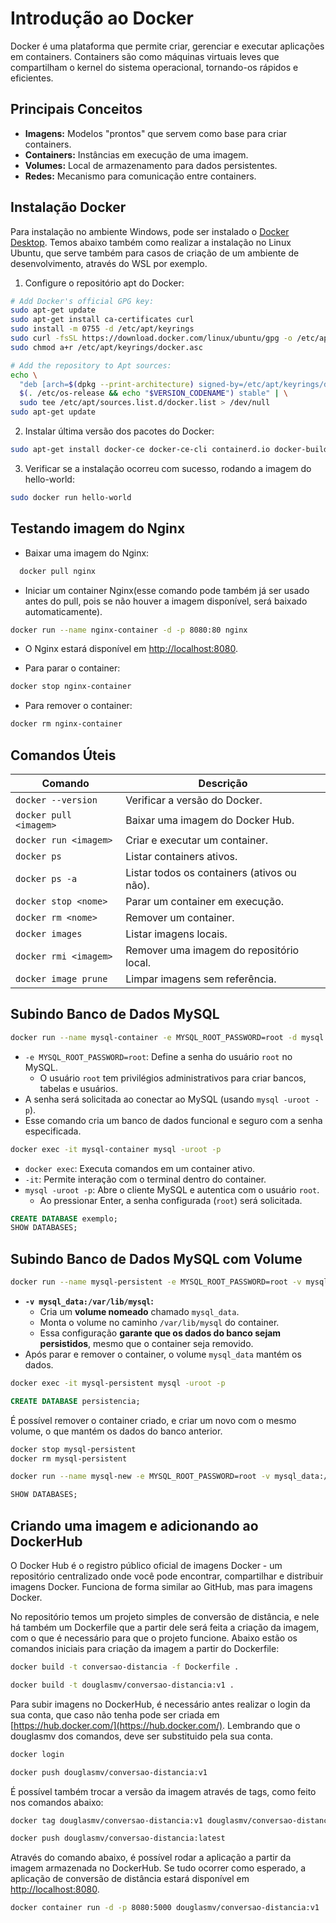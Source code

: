 # Introdução ao Docker
Docker é uma plataforma que permite criar, gerenciar e executar aplicações em containers. Containers são como máquinas virtuais leves que compartilham o kernel do sistema operacional, tornando-os rápidos e eficientes.

## Principais Conceitos
- **Imagens:** Modelos "prontos" que servem como base para criar containers.
- **Containers:** Instâncias em execução de uma imagem.
- **Volumes:** Local de armazenamento para dados persistentes.
- **Redes:** Mecanismo para comunicação entre containers.

## Instalação Docker
Para instalação no ambiente Windows, pode ser instalado o [Docker Desktop](https://www.docker.com/products/docker-desktop). Temos abaixo também como realizar a instalação no Linux Ubuntu, que serve também para casos de criação de um ambiente de desenvolvimento, através do WSL por exemplo.

1. Configure o repositório apt do Docker:

```bash
# Add Docker's official GPG key:
sudo apt-get update
sudo apt-get install ca-certificates curl
sudo install -m 0755 -d /etc/apt/keyrings
sudo curl -fsSL https://download.docker.com/linux/ubuntu/gpg -o /etc/apt/keyrings/docker.asc
sudo chmod a+r /etc/apt/keyrings/docker.asc

# Add the repository to Apt sources:
echo \
  "deb [arch=$(dpkg --print-architecture) signed-by=/etc/apt/keyrings/docker.asc] https://download.docker.com/linux/ubuntu \
  $(. /etc/os-release && echo "$VERSION_CODENAME") stable" | \
  sudo tee /etc/apt/sources.list.d/docker.list > /dev/null
sudo apt-get update
```

2. Instalar última versão dos pacotes do Docker:

```bash
sudo apt-get install docker-ce docker-ce-cli containerd.io docker-buildx-plugin docker-compose-plugin
```

3. Verificar se a instalação ocorreu com sucesso, rodando a imagem do hello-world:
```bash
sudo docker run hello-world
```

## Testando imagem do Nginx
    
- Baixar uma imagem do Nginx:
        
```bash
  docker pull nginx
```
    
- Iniciar um container Nginx(esse comando pode também já ser usado antes do pull, pois se não houver a imagem disponível, será baixado automaticamente).
        
```bash
docker run --name nginx-container -d -p 8080:80 nginx
```
        
- O Nginx estará disponível em [http://localhost:8080](http://localhost:8080/).
    
- Para parar o container:
        
```bash
docker stop nginx-container
```
        
- Para remover o container:
        
```bash
docker rm nginx-container
```

## Comandos Úteis

|Comando|Descrição|
|---|---|
|`docker --version`|Verificar a versão do Docker.|
|`docker pull <imagem>`|Baixar uma imagem do Docker Hub.|
|`docker run <imagem>`|Criar e executar um container.|
|`docker ps`|Listar containers ativos.|
|`docker ps -a`|Listar todos os containers (ativos ou não).|
|`docker stop <nome>`|Parar um container em execução.|
|`docker rm <nome>`|Remover um container.|
|`docker images`|Listar imagens locais.|
|`docker rmi <imagem>`|Remover uma imagem do repositório local.|
|`docker image prune`|Limpar imagens sem referência.|

## Subindo Banco de Dados MySQL

```bash
docker run --name mysql-container -e MYSQL_ROOT_PASSWORD=root -d mysql:latest
```
- `-e MYSQL_ROOT_PASSWORD=root`: Define a senha do usuário `root` no MySQL.
    - O usuário `root` tem privilégios administrativos para criar bancos, tabelas e usuários.
- A senha será solicitada ao conectar ao MySQL (usando `mysql -uroot -p`).
- Esse comando cria um banco de dados funcional e seguro com a senha especificada.

```bash
docker exec -it mysql-container mysql -uroot -p
```
- `docker exec`: Executa comandos em um container ativo.
- `-it`: Permite interação com o terminal dentro do container.
- `mysql -uroot -p`: Abre o cliente MySQL e autentica com o usuário `root`.
    - Ao pressionar Enter, a senha configurada (`root`) será solicitada.

```sql
CREATE DATABASE exemplo;
SHOW DATABASES;
```

## Subindo Banco de Dados MySQL com Volume

```bash
docker run --name mysql-persistent -e MYSQL_ROOT_PASSWORD=root -v mysql_data:/var/lib/mysql -d mysql:latest
```
- **`-v mysql_data:/var/lib/mysql`:**
    - Cria um **volume nomeado** chamado `mysql_data`.
    - Monta o volume no caminho `/var/lib/mysql` do container.
    - Essa configuração **garante que os dados do banco sejam persistidos**, mesmo que o container seja removido.
- Após parar e remover o container, o volume `mysql_data` mantém os dados.

```bash
docker exec -it mysql-persistent mysql -uroot -p
```
    
```sql
CREATE DATABASE persistencia;
```

É possível remover o container criado, e criar um novo com o mesmo volume, o que mantém os dados do banco anterior.
```bash
docker stop mysql-persistent
docker rm mysql-persistent
```

```bash
docker run --name mysql-new -e MYSQL_ROOT_PASSWORD=root -v mysql_data:/var/lib/mysql -d mysql:latest
```

```sql
SHOW DATABASES;
```

## Criando uma imagem e adicionando ao DockerHub

O Docker Hub é o registro público oficial de imagens Docker - um repositório centralizado onde você pode encontrar, compartilhar e distribuir imagens Docker. Funciona de forma similar ao GitHub, mas para imagens Docker.

No repositório temos um projeto simples de conversão de distância, e nele há também um Dockerfile que a partir dele será feita a criação da imagem, com o que é necessário para que o projeto funcione. Abaixo estão os comandos iniciais para criação da imagem a partir do Dockerfile:

```bash
docker build -t conversao-distancia -f Dockerfile .
```

```bash
docker build -t douglasmv/conversao-distancia:v1 .
```

Para subir imagens no DockerHub, é necessário antes realizar o login da sua conta, que caso não tenha pode ser criada em [https://hub.docker.com/](https://hub.docker.com/). Lembrando que o douglasmv dos comandos, deve ser substituido pela sua conta.

```bash
docker login
```

```bash
docker push douglasmv/conversao-distancia:v1
```

É possível também trocar a versão da imagem através de tags, como feito nos comandos abaixo:

```bash
docker tag douglasmv/conversao-distancia:v1 douglasmv/conversao-distancia:latest
```

```bash
docker push douglasmv/conversao-distancia:latest
```

Através do comando abaixo, é possível rodar a aplicação a partir da imagem armazenada no DockerHub. Se tudo ocorrer como esperado, a aplicação de conversão de distância estará disponível em [http://localhost:8080](http://localhost:8080/).

```bash
docker container run -d -p 8080:5000 douglasmv/conversao-distancia:v1
```